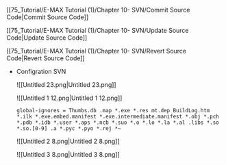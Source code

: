 [[75_Tutorial/E-MAX Tutorial (1)/Chapter 10- SVN/Commit Source Code|Commit Source Code]]

  

[[75_Tutorial/E-MAX Tutorial (1)/Chapter 10- SVN/Update Source Code|Update Source Code]]

  

[[75_Tutorial/E-MAX Tutorial (1)/Chapter 10- SVN/Revert Source Code|Revert Source Code]]

  

- Configration SVN
    
    ![[Untitled 23.png|Untitled 23.png]]
    
    ![[Untitled 1 12.png|Untitled 1 12.png]]
    
    ```Plain
    global-ignores = Thumbs.db .map *.exe *.res mt.dep BuildLog.htm *.ilk *.exe.embed.manifest *.exe.intermediate.manifest *.obj *.pch *.pdb *.idb *.user *.aps *.ncb *.suo *.o *.lo *.la *.al .libs *.so *.so.[0-9] .a *.pyc *.pyo *.rej *~ 
    ```
    
    ![[Untitled 2 8.png|Untitled 2 8.png]]
    
    ![[Untitled 3 8.png|Untitled 3 8.png]]
